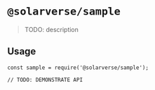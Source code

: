 # `@solarverse/sample`

> TODO: description

## Usage

```
const sample = require('@solarverse/sample');

// TODO: DEMONSTRATE API
```
